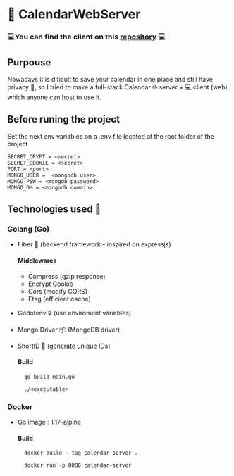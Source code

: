 # 📆 CalendarWebServer

###  💻You can find the client on this [repository](https://github.com/PiterWeb/CalendarWeb)  💻

## Purpouse

Nowadays it is dificult to save your calendar in one place and still have privacy 🔐, so I tried to make a full-stack Calendar 🌐 server + 💻 client (web) which anyone can host to use it.

## Before runing the project

Set the next env variables on a .env file located at the root folder of the project

    SECRET_CRYPT = <secret>
    SECRET_COOKIE = <secret>
    PORT = <port>
    MONGO_USER =  <mongodb user>
    MONGO_PSW = <mongdb password>
    MONGO_DM = <mongodb domain>

## Technologies used 📘

### Golang (Go)

- Fiber 🔗 (backend framework - inspired on expressjs)
	#### Middlewares
	- Compress  (gzip response)
	- Encrypt Cookie
	- Cors (modify CORS)
	- Etag (efficient cache)
- Godotenv 🔒 (use enviroment variables)
- Mongo Driver 📦 (MongoDB driver)
- ShortID 🔡 (generate unique IDs)

	#### Build

	    go build main.go

	    ./<executable>

### Docker

- Go image : 1.17-alpine

	#### Build

	    docker build --tag calendar-server .

	    docker run -p 8080 calendar-server
